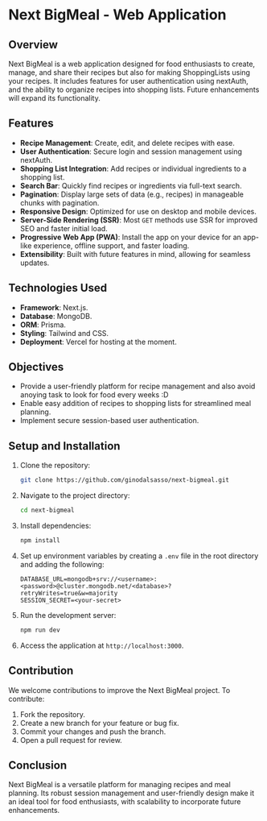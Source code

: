 # Next BigMeal - Web Application

## Overview

Next BigMeal is a web application designed for food enthusiasts to create, manage, and share their recipes but also for making ShoppingLists using your recipes. It includes features for user authentication using nextAuth, and the ability to organize recipes into shopping lists. 
Future enhancements will expand its functionality.

## Features

- **Recipe Management**: Create, edit, and delete recipes with ease.
- **User Authentication**: Secure login and session management using nextAuth.
- **Shopping List Integration**: Add recipes or individual ingredients to a shopping list.
- **Search Bar**: Quickly find recipes or ingredients via full-text search.
- **Pagination**: Display large sets of data (e.g., recipes) in manageable chunks with pagination.
- **Responsive Design**: Optimized for use on desktop and mobile devices.
- **Server-Side Rendering (SSR)**: Most `GET` methods use SSR for improved SEO and faster initial load.
- **Progressive Web App (PWA)**: Install the app on your device for an app-like experience, offline support, and faster loading.
- **Extensibility**: Built with future features in mind, allowing for seamless updates.

## Technologies Used

- **Framework**: Next.js.
- **Database**: MongoDB.
- **ORM**: Prisma.
- **Styling**: Tailwind and CSS.
- **Deployment**: Vercel for hosting at the moment.

## Objectives

- Provide a user-friendly platform for recipe management and also avoid anoying task to look for food every weeks :D 
- Enable easy addition of recipes to shopping lists for streamlined meal planning.
- Implement secure session-based user authentication.

## Setup and Installation

1. Clone the repository:
   ```bash
   git clone https://github.com/ginodalsasso/next-bigmeal.git
   ```

2. Navigate to the project directory:
   ```bash
   cd next-bigmeal
   ```

3. Install dependencies:
   ```bash
   npm install
   ```

4. Set up environment variables by creating a `.env` file in the root directory and adding the following:
   ```env
   DATABASE_URL=mongodb+srv://<username>:<password>@cluster.mongodb.net/<database>?retryWrites=true&w=majority
   SESSION_SECRET=<your-secret>
   ```

5. Run the development server:
   ```bash
   npm run dev
   ```

6. Access the application at `http://localhost:3000`.

## Contribution

We welcome contributions to improve the Next BigMeal project. To contribute:

1. Fork the repository.
2. Create a new branch for your feature or bug fix.
3. Commit your changes and push the branch.
4. Open a pull request for review.

## Conclusion

Next BigMeal is a versatile platform for managing recipes and meal planning. Its robust session management and user-friendly design make it an ideal tool for food enthusiasts, with scalability to incorporate future enhancements.

